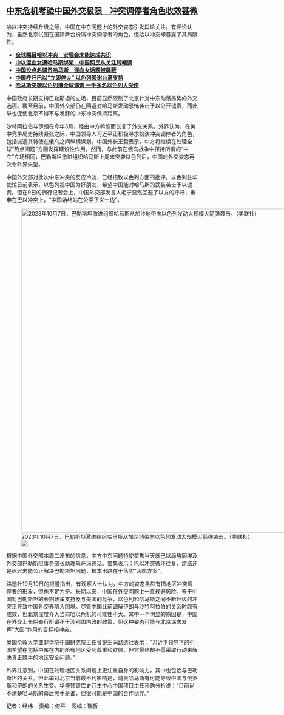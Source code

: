 <!--1696955220000-->
[中东危机考验中国外交极限　冲突调停者角色收效甚微](https://www.rfa.org/mandarin/yataibaodao/junshiwaijiao/jw-10102023100559.html)
------

<p>哈以冲突持续升级之际，中国在中东问题上的外交姿态引发舆论关注。有评论认为，虽然北京试图在国际舞台扮演冲突调停者的角色，但哈以冲突却暴露了其局限性。</p><ul><li><strong><span class="result-title"> <a class="state-published" href="https://www.rfa.org/mandarin/yataibaodao/junshiwaijiao/tj-10092023102926.html">全球瞩目哈以冲突　安理会未能达成共识</a> </span></strong></li><li><strong><span class="result-title"> <a class="state-published" href="https://www.rfa.org/mandarin/Xinwen/5-10092023115845.html">中以混血女遭哈马斯绑架　中国网民从关注转嘲讽</a> </span></strong></li><li><strong><span class="result-title"> <a class="state-published" href="https://www.rfa.org/mandarin/yataibaodao/junshiwaijiao/ec-10092023072722.html">中国没点名谴责哈马斯　混血女话题被屏蔽</a> </span></strong></li><li><strong><span class="result-title"> <a class="state-published" href="https://www.rfa.org/mandarin/Xinwen/1-10082023110324.html">中国呼吁巴以“立即停火” 以色列感谢台湾支持</a> </span></strong></li><li><span class="result-title"> <a class="state-published" href="https://www.rfa.org/mandarin/Xinwen/6-10072023150322.html"><strong>哈马斯突袭以色列遭全球谴责 一千多名以色列人受伤</strong></a> </span></li></ul><p>中国政府长期支持巴勒斯坦的立场，目前显然限制了北京针对中东动荡局势的外交选项。截至目前，中国外交部仍在回避对哈马斯发动恐怖袭击予以公开谴责，而此举也促使北京不得不与发酵的中东冲突保持距离。</p><p>沙特阿拉伯与伊朗在今年3月，经由中方斡旋而恢复了外交关系。外界认为，在美中竞争局势持续紧张之际，中国领导人习近平正积极寻求扮演冲突调停者的角色，包括派遣其特使在俄乌之间纵横谋划。中国外长王毅表示，中方将继续在处理全球“热点问题”方面发挥建设性作用。然而，与此前在俄乌战争中保持所谓的“中立”立场相同，巴勒斯坦激进组织哈马斯上周末突袭以色列后，中国的外交姿态再次令外界失望。</p><p>中国外交部对此次中东冲突的反应冷淡，已经招致以色列方面的批评。以色列驻华使馆日前表示，以色列视中国为好朋友，希望中国能对哈马斯的武装袭击予以谴责。但在9日的例行记者会上，中国外交部发言人毛宁显然回避了以方的呼吁，重申在巴以冲突上，“中国始终站在公平正义一边”。</p><p></p><p><figure class="image-richtext image-inline captioned" style="width:1280px;"><img alt="2023年10月7日，巴勒斯坦激进组织哈马斯从加沙地带向以色列发动大规模火箭弹袭击。（美联社）" height="853" src="https://www.rfa.org/mandarin/yataibaodao/junshiwaijiao/jw-10102023100559.html/ap23280465089620.jpg/@@images/593b44ed-9201-4995-bd6c-d1ed392e324d.jpeg" title="AP23280465089620.jpg" width="1280"/><figcaption class="image-caption">2023年10月7日，巴勒斯坦激进组织哈马斯从加沙地带向以色列发动大规模火箭弹袭击。（美联社）</figcaption><small></small><div id="zoomattribute"><a data-caption="2023年10月7日，巴勒斯坦激进组织哈马斯从加沙地带向以色列发动大规模火箭弹袭击。（美联社）" data-fancybox="" href="https://www.rfa.org/mandarin/yataibaodao/junshiwaijiao/jw-10102023100559.html/ap23280465089620.jpg" id="single_image" title="2023年10月7日，巴勒斯坦激进组织哈马斯从加沙地带向以色列发动大规模火箭弹袭击。（美联社）"><img src="/++plone++rfa-resources/img/icon-zoom.png"/></a></div></figure></p><p>根据中国外交部本周二发布的信息，中方中东问题特使翟隽当天就巴以局势同埃及外交部巴勒斯坦事务部长助理乌萨玛通话。翟隽表示：巴以冲突循环往复，症结还是迟迟未能公正解决巴勒斯坦问题，根本出路在于落实“两国方案”。</p><p>路透社10月10日的报道指出，有观察人士认为，中方的姿态虽然有损地区冲突调停者的形象，但也不足为奇。长期以来，中国在外交问题上一直规避风险。鉴于中国对巴勒斯坦的长期政策支持及与美国的竞争，以色列和哈马斯之间不断升级的冲突正导致中国外交界陷入困境。尽管中国此前调解伊朗与沙特阿拉伯的关系时颇有成效，但北京深度介入当前哈以危机的可能性不大。其中一个明显的原因是，中国在外交上长期奉行所谓不干涉别国内政的政策，但这种姿态可能与北京谋求发挥“大国”作用的目标相冲突。</p><p>英国伦敦大学亚非学院中国研究院主任曾锐生向路透社表示：“习近平领导下的中国希望在包括中东在内的所有地区受到尊重和钦佩，但它最终却不愿采取行动来解决真正棘手的地区安全问题。”</p><p>外界注意到，中国在处理地区关系问题上更注重自身的影响力，其中也包括与巴勒斯坦的关系。但此举对北京当前最不利影响是，谴责哈马斯有可能导致中国与俄罗斯和伊朗的关系生变。华盛顿智库史汀生中心中国项目主任孙韵分析说：“目前尚不清楚哈马斯的幕后黑手是谁，但很可能是中国的合作伙伴。”</p><p>记者：经纬    责编：何平    网编：瑞哲</p>
